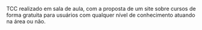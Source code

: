 TCC realizado em sala de aula, com a proposta de um site sobre cursos de forma gratuita para usuários com qualquer nível de conhecimento atuando na área ou não.
